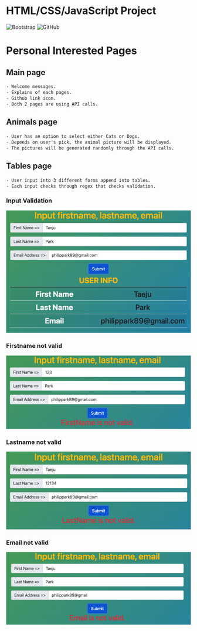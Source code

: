 # HTML/CSS/JavaScript Project

![Bootstrap](https://img.shields.io/badge/bootstrap-%23563D7C.svg?style=for-the-badge&logo=bootstrap&logoColor=white)
![GitHub](https://img.shields.io/badge/github-%23121011.svg?style=for-the-badge&logo=github&logoColor=white)

# Personal Interested Pages


## Main page
    - Welcome messages.
    - Explains of each pages.
    - Github link icon.
    - Both 2 pages are using API calls.
## Animals page
    - User has an option to select either Cats or Dogs.
    - Depends on user's pick, the animal picture will be displayed.
    - The pictures will be generated randomly through the API calls.
## Tables page
    - User input into 3 different forms append into tables.
    - Each input checks through regex that checks validation.

<!-- ## Test RUN on Localhost of Tetrio page -->

### Input Validation
![alt text](/img/InputVaild.png)

### Firstname not valid
![alt text](/img/FirstNameNotVaild.png)

### Lastname not valid
![alt text](/img/LastNameNotVaild.png)

### Email not valid
![alt text](/img/emailNotValid.png)